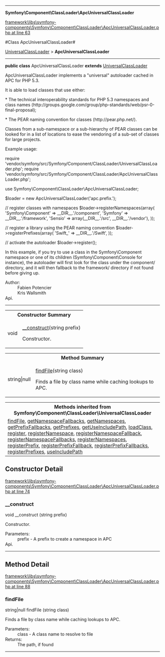 

- - -

**Symfony\Component\ClassLoader\ApcUniversalClassLoader**


<a href="https://github.com/JeyDotC/Hirudo/blob/master/framework/libs/symfony-components/Symfony/Component/ClassLoader/ApcUniversalClassLoader.php#L63" target='_blank'>framework\libs\symfony-components\Symfony\Component\ClassLoader\ApcUniversalClassLoader.php at line 63</a>

#Class ApcUniversalClassLoader#

<a href="https://github.com/JeyDotC/Hirudo-docs/blob/master/Symfony/Component/ClassLoader/UniversalClassLoader.md">UniversalClassLoader</a>
 &gt; **ApcUniversalClassLoader**




- - -

<p><strong>public  class</strong> <span>ApcUniversalClassLoader</span>
<strong>extends</strong> <a href="https://github.com/JeyDotC/Hirudo-docs/blob/master/Symfony/Component/ClassLoader/UniversalClassLoader.md">UniversalClassLoader</a>

</p>

<div class="comment" id="overview_description"><p>ApcUniversalClassLoader implements a "universal" autoloader cached in APC for PHP 5.3.</p><p>It is able to load classes that use either:</p><p>* The technical interoperability standards for PHP 5.3 namespaces and
class names (http://groups.google.com/group/php-standards/web/psr-0-final-proposal);</p><p>* The PEAR naming convention for classes (http://pear.php.net/).</p><p>Classes from a sub-namespace or a sub-hierarchy of PEAR classes can be
looked for in a list of locations to ease the vendoring of a sub-set of
classes for large projects.</p><p>Example usage:</p><p>require 'vendor/symfony/src/Symfony/Component/ClassLoader/UniversalClassLoader.php';
require 'vendor/symfony/src/Symfony/Component/ClassLoader/ApcUniversalClassLoader.php';</p><p>use Symfony\Component\ClassLoader\ApcUniversalClassLoader;</p><p>$loader = new ApcUniversalClassLoader('apc.prefix.');</p><p>// register classes with namespaces
$loader->registerNamespaces(array(
'Symfony\Component' => __DIR__.'/component',
'Symfony'           => __DIR__.'/framework',
'Sensio'            => array(__DIR__.'/src', __DIR__.'/vendor'),
));</p><p>// register a library using the PEAR naming convention
$loader->registerPrefixes(array(
'Swift_' => __DIR__.'/Swift',
));</p><p>// activate the autoloader
$loader->register();</p><p>In this example, if you try to use a class in the Symfony\Component
namespace or one of its children (Symfony\Component\Console for instance),
the autoloader will first look for the class under the component/
directory, and it will then fallback to the framework/ directory if not
found before giving up.</p></div>

<dl>
<dt>Author:</dt>
<dd>Fabien Potencier <fabien@symfony.com></dd>
<dd>Kris Wallsmith <kris@symfony.com></dd>
<dt>Api.</dt>
</dl>


<hr />

<table id="summary_constructor">
<tr><th colspan="2">Constructor Summary</th></tr>
<tr>
<td><span class='k'></span> <span class='nx'>void</span></td>
<td class="description"><p class="name"><a href="#__construct">__construct</a>(string prefix)</p><p class="description">Constructor.</p></td>
</tr>
</table>

<table id="summary_method">
<tr><th colspan="2">Method Summary</th></tr>
<tr>
<td><span class='k'></span> <span class='nx'>string|null</span></td>
<td class="description"><p class="name"><a href="#findfile">findFile</a>(string class)</p><p class="description">Finds a file by class name while caching lookups to APC.</p></td>
</tr>
</table>

<table class="inherit">
<tr><th colspan="2">Methods inherited from Symfony\Component\ClassLoader\UniversalClassLoader</th></tr>
<tr><td><a href="https://github.com/JeyDotC/Hirudo-docs/blob/master/Symfony/Component/ClassLoader/UniversalClassLoader.md#findFile">findFile</a>, <a href="https://github.com/JeyDotC/Hirudo-docs/blob/master/Symfony/Component/ClassLoader/UniversalClassLoader.md#getNamespaceFallbacks">getNamespaceFallbacks</a>, <a href="https://github.com/JeyDotC/Hirudo-docs/blob/master/Symfony/Component/ClassLoader/UniversalClassLoader.md#getNamespaces">getNamespaces</a>, <a href="https://github.com/JeyDotC/Hirudo-docs/blob/master/Symfony/Component/ClassLoader/UniversalClassLoader.md#getPrefixFallbacks">getPrefixFallbacks</a>, <a href="https://github.com/JeyDotC/Hirudo-docs/blob/master/Symfony/Component/ClassLoader/UniversalClassLoader.md#getPrefixes">getPrefixes</a>, <a href="https://github.com/JeyDotC/Hirudo-docs/blob/master/Symfony/Component/ClassLoader/UniversalClassLoader.md#getUseIncludePath">getUseIncludePath</a>, <a href="https://github.com/JeyDotC/Hirudo-docs/blob/master/Symfony/Component/ClassLoader/UniversalClassLoader.md#loadClass">loadClass</a>, <a href="https://github.com/JeyDotC/Hirudo-docs/blob/master/Symfony/Component/ClassLoader/UniversalClassLoader.md#register">register</a>, <a href="https://github.com/JeyDotC/Hirudo-docs/blob/master/Symfony/Component/ClassLoader/UniversalClassLoader.md#registerNamespace">registerNamespace</a>, <a href="https://github.com/JeyDotC/Hirudo-docs/blob/master/Symfony/Component/ClassLoader/UniversalClassLoader.md#registerNamespaceFallback">registerNamespaceFallback</a>, <a href="https://github.com/JeyDotC/Hirudo-docs/blob/master/Symfony/Component/ClassLoader/UniversalClassLoader.md#registerNamespaceFallbacks">registerNamespaceFallbacks</a>, <a href="https://github.com/JeyDotC/Hirudo-docs/blob/master/Symfony/Component/ClassLoader/UniversalClassLoader.md#registerNamespaces">registerNamespaces</a>, <a href="https://github.com/JeyDotC/Hirudo-docs/blob/master/Symfony/Component/ClassLoader/UniversalClassLoader.md#registerPrefix">registerPrefix</a>, <a href="https://github.com/JeyDotC/Hirudo-docs/blob/master/Symfony/Component/ClassLoader/UniversalClassLoader.md#registerPrefixFallback">registerPrefixFallback</a>, <a href="https://github.com/JeyDotC/Hirudo-docs/blob/master/Symfony/Component/ClassLoader/UniversalClassLoader.md#registerPrefixFallbacks">registerPrefixFallbacks</a>, <a href="https://github.com/JeyDotC/Hirudo-docs/blob/master/Symfony/Component/ClassLoader/UniversalClassLoader.md#registerPrefixes">registerPrefixes</a>, <a href="https://github.com/JeyDotC/Hirudo-docs/blob/master/Symfony/Component/ClassLoader/UniversalClassLoader.md#useIncludePath">useIncludePath</a></td></tr></table>

<h2 id="detail_method">Constructor Detail</h2>

<a href="https://github.com/JeyDotC/Hirudo/blob/master/framework/libs/symfony-components/Symfony/Component/ClassLoader/ApcUniversalClassLoader.php#L74" target='_blank'>framework\libs\symfony-components\Symfony\Component\ClassLoader\ApcUniversalClassLoader.php at line 74</a>

<h3 id="__construct">__construct</h3>
<span class='k'></span> <span class='nx'>void</span> <span class='nf'>__construct</span> (string prefix)

<div class="details">
<p>Constructor.</p><dl>
<dt>Parameters:</dt>
<dd>prefix - A prefix to create a namespace in APC</dd>
<dt>Api.</dt>
</dl>

</div>

- - -

<h2 id="detail_method">Method Detail</h2>

<a href="https://github.com/JeyDotC/Hirudo/blob/master/framework/libs/symfony-components/Symfony/Component/ClassLoader/ApcUniversalClassLoader.php#L88" target='_blank'>framework\libs\symfony-components\Symfony\Component\ClassLoader\ApcUniversalClassLoader.php at line 88</a>

<h3 id="findFile()">findFile</h3>
<span class='k'></span> <span class='nx'>string|null</span> <span class='nf'>findFile</span> (string class)

<div class="details">
<p>Finds a file by class name while caching lookups to APC.</p><dl>
<dt>Parameters:</dt>
<dd>class - A class name to resolve to file</dd>
<dt>Returns:</dt>
<dd>The path, if found</dd>
</dl>

</div>

- - -

